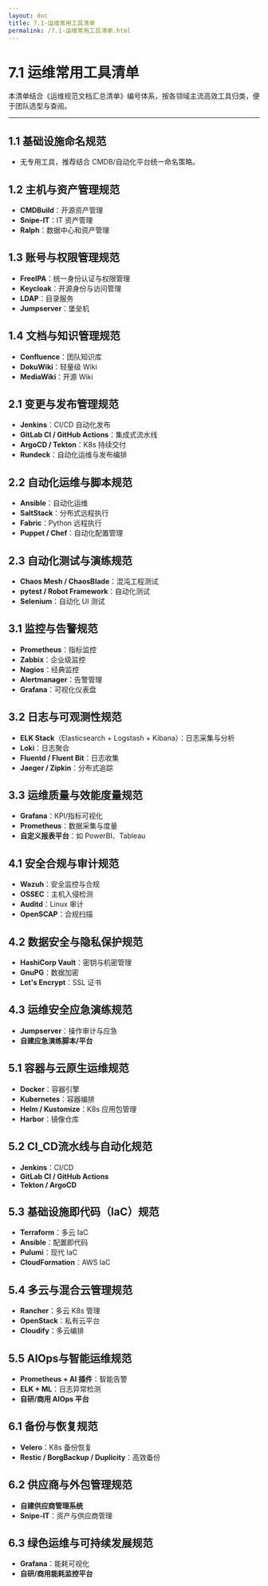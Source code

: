 ```yaml
---
layout: doc
title: 7.1-运维常用工具清单
permalink: /7.1-运维常用工具清单.html
---
```


# 7.1 运维常用工具清单

本清单结合《运维规范文档汇总清单》编号体系，按各领域主流高效工具归类，便于团队选型与查阅。

---

## 1.1 基础设施命名规范
- 无专用工具，推荐结合 CMDB/自动化平台统一命名策略。

## 1.2 主机与资产管理规范
- **CMDBuild**：开源资产管理
- **Snipe-IT**：IT 资产管理
- **Ralph**：数据中心和资产管理

## 1.3 账号与权限管理规范
- **FreeIPA**：统一身份认证与权限管理
- **Keycloak**：开源身份与访问管理
- **LDAP**：目录服务
- **Jumpserver**：堡垒机

## 1.4 文档与知识管理规范
- **Confluence**：团队知识库
- **DokuWiki**：轻量级 Wiki
- **MediaWiki**：开源 Wiki

## 2.1 变更与发布管理规范
- **Jenkins**：CI/CD 自动化发布
- **GitLab CI / GitHub Actions**：集成式流水线
- **ArgoCD / Tekton**：K8s 持续交付
- **Rundeck**：自动化运维与发布编排

## 2.2 自动化运维与脚本规范
- **Ansible**：自动化运维
- **SaltStack**：分布式远程执行
- **Fabric**：Python 远程执行
- **Puppet / Chef**：自动化配置管理

## 2.3 自动化测试与演练规范
- **Chaos Mesh / ChaosBlade**：混沌工程测试
- **pytest / Robot Framework**：自动化测试
- **Selenium**：自动化 UI 测试

## 3.1 监控与告警规范
- **Prometheus**：指标监控
- **Zabbix**：企业级监控
- **Nagios**：经典监控
- **Alertmanager**：告警管理
- **Grafana**：可视化仪表盘

## 3.2 日志与可观测性规范
- **ELK Stack**（Elasticsearch + Logstash + Kibana）：日志采集与分析
- **Loki**：日志聚合
- **Fluentd / Fluent Bit**：日志收集
- **Jaeger / Zipkin**：分布式追踪

## 3.3 运维质量与效能度量规范
- **Grafana**：KPI/指标可视化
- **Prometheus**：数据采集与度量
- **自定义报表平台**：如 PowerBI、Tableau

## 4.1 安全合规与审计规范
- **Wazuh**：安全监控与合规
- **OSSEC**：主机入侵检测
- **Auditd**：Linux 审计
- **OpenSCAP**：合规扫描

## 4.2 数据安全与隐私保护规范
- **HashiCorp Vault**：密钥与机密管理
- **GnuPG**：数据加密
- **Let's Encrypt**：SSL 证书

## 4.3 运维安全应急演练规范
- **Jumpserver**：操作审计与应急
- **自建应急演练脚本/平台**

## 5.1 容器与云原生运维规范
- **Docker**：容器引擎
- **Kubernetes**：容器编排
- **Helm / Kustomize**：K8s 应用包管理
- **Harbor**：镜像仓库

## 5.2 CI_CD流水线与自动化规范
- **Jenkins**：CI/CD
- **GitLab CI / GitHub Actions**
- **Tekton / ArgoCD**

## 5.3 基础设施即代码（IaC）规范
- **Terraform**：多云 IaC
- **Ansible**：配置即代码
- **Pulumi**：现代 IaC
- **CloudFormation**：AWS IaC

## 5.4 多云与混合云管理规范
- **Rancher**：多云 K8s 管理
- **OpenStack**：私有云平台
- **Cloudify**：多云编排

## 5.5 AIOps与智能运维规范
- **Prometheus + AI 插件**：智能告警
- **ELK + ML**：日志异常检测
- **自研/商用 AIOps 平台**

## 6.1 备份与恢复规范
- **Velero**：K8s 备份恢复
- **Restic / BorgBackup / Duplicity**：高效备份

## 6.2 供应商与外包管理规范
- **自建供应商管理系统**
- **Snipe-IT**：资产与供应商管理

## 6.3 绿色运维与可持续发展规范
- **Grafana**：能耗可视化
- **自研/商用能耗监控平台**
